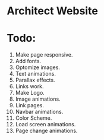 # Architect Website 

# Todo:

1. Make page responsive.
2. Add fonts.
3. Optomize images.
4. Text animations.
5. Parallax effects.
6. Links work.
7. Make Logo.
8. Image animations.
9. Link pages.
10. Navbar animations.
11. Color Scheme.
12. Load screen animations.
13. Page change animations.